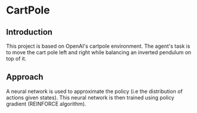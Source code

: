 # CartPole
## Introduction
This project is based on OpenAI's cartpole environment.
The agent's task is to move the cart pole left and right while balancing an inverted pendulum on top of it.

## Approach
A neural network is used to approximate the policy (i.e the distribution of actions given states). This neural network is then trained using policy gradient (REINFORCE algorithm).
